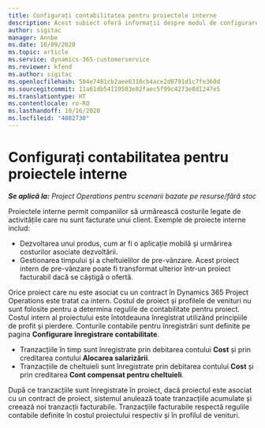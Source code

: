 ```yaml
---
title: Configurați contabilitatea pentru proiectele interne
description: Acest subiect oferă informații despre modul de configurare a practicilor contabile pentru proiecte interne în Project Operations.
author: sigitac
manager: Annbe
ms.date: 10/09/2020
ms.topic: article
ms.service: dynamics-365-customerservice
ms.reviewer: kfend
ms.author: sigitac
ms.openlocfilehash: 504e7481cb2aee6310cb4ace2d0791d1c7fe360d
ms.sourcegitcommit: 11a61db54119503e82faec5f99c4273e8d1247e5
ms.translationtype: HT
ms.contentlocale: ro-RO
ms.lasthandoff: 10/16/2020
ms.locfileid: "4082730"
---
```

# <a name="configure-accounting-for-internal-projects"></a>Configurați contabilitatea pentru proiectele interne

_**Se aplică la:** Project Operations pentru scenarii bazate pe resurse/fără stoc_

Proiectele interne permit companiilor să urmărească costurile legate de activitățile care nu sunt facturate unui client. Exemple de proiecte interne includ:

- Dezvoltarea unui produs, cum ar fi o aplicație mobilă și urmărirea costurilor asociate dezvoltării.
- Gestionarea timpului și a cheltuielilor de pre-vânzare. Acest proiect intern de pre-vânzare poate fi transformat ulterior într-un proiect facturabil dacă se câștigă o ofertă.

Orice proiect care nu este asociat cu un contract în Dynamics 365 Project Operations este tratat ca intern. Costul de proiect și profilele de venituri nu sunt folosite pentru a determina regulile de contabilitate pentru proiect. Costul intern al proiectului este întotdeauna înregistrat utilizând principiile de profit și pierdere. Conturile contabile pentru înregistrări sunt definite pe pagina **Configurare înregistrare contabilitate**.

- Tranzacțiile în timp sunt înregistrate prin debitarea contului **Cost** și prin creditarea contului **Alocarea salarizării**.
- Tranzacțiile de cheltuieli sunt înregistrate prin debitarea contului **Cost** și prin creditarea **Cont compensat pentru cheltuieli**.

După ce tranzacțiile sunt înregistrate în proiect, dacă proiectul este asociat cu un contract de proiect, sistemul anulează toate tranzacțiile acumulate și creează noi tranzacții facturabile. Tranzacțiile facturabile respectă regulile contabile definite în costul proiectului respectiv și în profilul de venituri.


